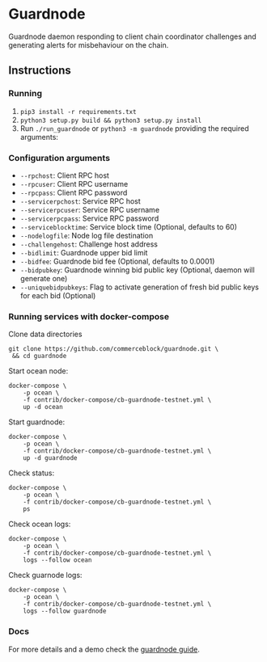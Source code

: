# Guardnode

Guardnode daemon responding to client chain coordinator challenges and generating alerts for misbehaviour on the chain.


## Instructions

### Running

1. `pip3 install -r requirements.txt`
2. `python3 setup.py build && python3 setup.py install`
3. Run `./run_guardnode` or `python3 -m guardnode` providing the required arguments:


### Configuration arguments

- `--rpchost`: Client RPC host
- `--rpcuser`: Client RPC username
- `--rpcpass`: Client RPC password
- `--servicerpchost`: Service RPC host
- `--servicerpcuser`: Service RPC username
- `--servicerpcpass`: Service RPC password
- `--serviceblocktime`: Service block time (Optional, defaults to 60)
- `--nodelogfile`: Node log file destination
- `--challengehost`: Challenge host address
- `--bidlimit`: Guardnode upper bid limit
- `--bidfee`: Guardnode bid fee (Optional, defaults to 0.0001)
- `--bidpubkey`: Guardnode winning bid public key (Optional, daemon will generate one)
- `--uniquebidpubkeys`: Flag to activate generation of fresh bid public keys for each bid (Optional)


### Running services with docker-compose

Clone data directories

```console
git clone https://github.com/commerceblock/guardnode.git \
 && cd guardnode
```

Start ocean node:

```console
docker-compose \
    -p ocean \
    -f contrib/docker-compose/cb-guardnode-testnet.yml \
    up -d ocean
```

Start guardnode:

```console
docker-compose \
    -p ocean \
    -f contrib/docker-compose/cb-guardnode-testnet.yml \
    up -d guardnode
```

Check status:

```console
docker-compose \
    -p ocean \
    -f contrib/docker-compose/cb-guardnode-testnet.yml \
    ps
```

Check ocean logs:

```console
docker-compose \
    -p ocean \
    -f contrib/docker-compose/cb-guardnode-testnet.yml \
    logs --follow ocean
```

Check guarnode logs:

```console
docker-compose \
    -p ocean \
    -f contrib/docker-compose/cb-guardnode-testnet.yml \
    logs --follow guardnode
```

### Docs

For more details and a demo check the [guardnode guide](https://commerceblock.readthedocs.io/en/latest/guardnode-guide/index.html).
